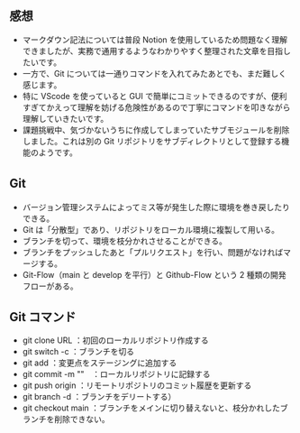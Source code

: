 ## 感想

- マークダウン記法については普段 Notion を使用しているため問題なく理解できましたが、実務で通用するようなわかりやすく整理された文章を目指したいです。
- 一方で、Git については一通りコマンドを入れてみたあとでも、まだ難しく感じます。
- 特に VScode を使っていると GUI で簡単にコミットできるのですが、便利すぎてかえって理解を妨げる危険性があるので丁寧にコマンドを叩きながら理解していきたいです。
- 課題挑戦中、気づかないうちに作成してしまっていたサブモジュールを削除しました。これは別の Git リポジトリをサブディレクトリとして登録する機能のようです。

## Git 　

- バージョン管理システムによってミス等が発生した際に環境を巻き戻したりできる。
- Git は「分散型」であり、リポジトリをローカル環境に複製して用いる。
- ブランチを切って、環境を枝分かれさせることができる。
- ブランチをプッシュしたあと「プルリクエスト」を行い、問題がなければマージする。
- Git-Flow（main と develop を平行）と Github-Flow という 2 種類の開発フローがある。

## Git コマンド

- git clone URL ：初回のローカルリポジトリ作成する
- git switch -c ：ブランチを切る
- git add ：変更点をステージングに追加する
- git commit -m ""　：ローカルリポジトリに記録する
- git push origin ：リモートリポジトリのコミット履歴を更新する
- git branch -d ：ブランチをデリートする）
- git checkout main ：ブランチをメインに切り替えないと、枝分かれしたブランチを削除できない。
